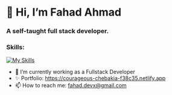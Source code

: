 <h1> 👋 Hi, I’m Fahad Ahmad </h1>
<h3>A self-taught full stack developer. </h2>

<h3>Skills:</h3>

[![My Skills](https://skillicons.dev/icons?i=js,html,css,python,react,nextjs,nodejs,express,django,c,mysql,mongodb,redux,ts,figma,git)](https://skillicons.dev)




- 🌱 I’m currently working as a Fullstack Developer
- ✨ Portfolio: https://courageous-chebakia-f38c35.netlify.app
- 📫 How to reach me: fahad.devx@gmail.com

<!---
Fahad-Ha/Fahad-Ha is a ✨ special ✨ repository because its `README.md` (this file) appears on your GitHub profile.
You can click the Preview link to take a look at your changes.
--->

